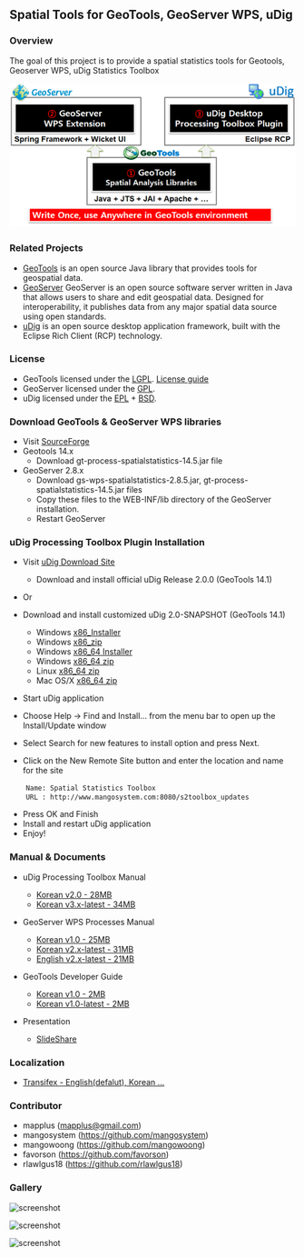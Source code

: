## Spatial Tools for GeoTools, GeoServer WPS, uDig

### Overview
The goal of this project is to provide a spatial statistics tools for Geotools, Geoserver WPS, uDig Statistics Toolbox

![screenshot](https://github.com/mapplus/spatial_statistics_for_geotools_udig/blob/master/docs/images/architecture.png?width=600)
 
### Related Projects
* [GeoTools](http://geotools.org) is an open source Java library that provides tools for geospatial data. 
* [GeoServer](http://geoserver.org) GeoServer is an open source software server written in Java that 
allows users to share and edit geospatial data. Designed for interoperability, it publishes data from 
any major spatial data source using open standards.
* [uDig](http://locationtech.org/projects/technology.udig) is an open source desktop application framework, built with the Eclipse Rich Client (RCP) technology.

### License
* GeoTools licensed under the [LGPL](http://www.gnu.org/licenses/lgpl.html). [License guide](http://docs.geotools.org/latest/userguide/welcome/license.html)
* GeoServer licensed under the [GPL](http://www.gnu.org/licenses/old-licenses/gpl-2.0.html).
* uDig licensed under the [EPL](http://www.eclipse.org/legal/epl-v10.html) + [BSD](http://udig.refractions.net/files/bsd3-v10.html).

### Download GeoTools & GeoServer WPS libraries
* Visit [SourceForge](https://sourceforge.net/projects/mango-spatialstatistics/)
* Geotools 14.x
  * Download gt-process-spatialstatistics-14.5.jar file
* GeoServer 2.8.x
  * Download gs-wps-spatialstatistics-2.8.5.jar, gt-process-spatialstatistics-14.5.jar files
  * Copy these files to the WEB-INF/lib directory of the GeoServer installation.
  * Restart GeoServer

### uDig Processing Toolbox Plugin Installation
* Visit [uDig Download Site](http://udig.refractions.net/download/)
  * Download and install official uDig Release 2.0.0 (GeoTools 14.1)

* Or

* Download and install customized uDig 2.0-SNAPSHOT (GeoTools 14.1)
  * Windows [x86_Installer](https://sourceforge.net/projects/mango-spatialstatistics/files/uDig/2.0.0/udig-2.0.0-SNAPSHOT.win32.win32.x86.exe)
  * Windows [x86_zip](https://sourceforge.net/projects/mango-spatialstatistics/files/uDig/2.0.0/udig-2.0.0-SNAPSHOT.win32.win32.x86.zip)
  * Windows [x86_64 Installer](https://sourceforge.net/projects/mango-spatialstatistics/files/uDig/2.0.0/udig-2.0.0-SNAPSHOT.win32.win32.x86_64.exe)
  * Windows [x86_64 zip](https://sourceforge.net/projects/mango-spatialstatistics/files/uDig/2.0.0/udig-2.0.0-SNAPSHOT.win32.win32.x86_64.zip)
  * Linux [x86_64 zip](https://sourceforge.net/projects/mango-spatialstatistics/files/uDig/2.0.0/udig-2.0.0-SNAPSHOT.linux.gtk.x86_64.zip)
  * Mac OS/X [x86_64 zip](https://sourceforge.net/projects/mango-spatialstatistics/files/uDig/2.0.0/udig-2.0.0-SNAPSHOT.macosx.cocoa.x86_64.zip)
* Start uDig application
* Choose Help -> Find and Install... from the menu bar to open up the Install/Update window
* Select Search for new features to install option and press Next.
* Click on the New Remote Site button and enter the location and name for the site
```
    Name: Spatial Statistics Toolbox
    URL : http://www.mangosystem.com:8080/s2toolbox_updates
```
* Press OK and Finish
* Install and restart uDig application
* Enjoy!

### Manual & Documents
* uDig Processing Toolbox Manual
  * [Korean v2.0 - 28MB](https://github.com/mapplus/spatial_statistics_for_geotools_udig/blob/master/docs/manual/uDig_ProcessingToolbox_1.0_User_Manual_ko_v.2.0.pdf)
  * [Korean v3.x-latest - 34MB](https://github.com/mapplus/spatial_statistics_for_geotools_udig/blob/master/docs/manual/uDig_ProcessingToolbox_1.0_User_Manual_ko_v.3.latest.pdf)

* GeoServer WPS Processes Manual
  * [Korean v1.0 - 25MB](https://github.com/mapplus/spatial_statistics_for_geotools_udig/blob/master/docs/manual/GeoServer_WPS_1.0_User_Manual_ko_v.1.0.pdf)
  * [Korean v2.x-latest - 31MB](https://github.com/mapplus/spatial_statistics_for_geotools_udig/blob/master/docs/manual/GeoServer_WPS_1.0_User_Manual_ko_v.2.latest.pdf)
  * [English v2.x-latest - 21MB](https://github.com/mapplus/spatial_statistics_for_geotools_udig/blob/master/docs/manual/GeoServer_WPS_1.0_User_Manual_en_v.2.latest.pdf)

* GeoTools Developer Guide
  * [Korean v1.0 - 2MB](https://github.com/mapplus/spatial_statistics_for_geotools_udig/blob/master/docs/manual/GeoTools_Process_1.0_Developer_Guide_ko_v.1.0.pdf)
  * [Korean v1.0-latest - 2MB](https://github.com/mapplus/spatial_statistics_for_geotools_udig/blob/master/docs/manual/GeoTools_Process_1.0_Developer_Guide_ko_v.1.latest.pdf)
  
* Presentation
  * [SlideShare](https://www.slideshare.net/mapplus)
 
### Localization
* [Transifex - English(defalut), Korean ...](https://www.transifex.com/projects/p/ss-rd/)

### Contributor
* mapplus (mapplus@gmail.com)
* mangosystem (https://github.com/mangosystem)
* mangowoong (https://github.com/mangowoong)
* favorson (https://github.com/favorson)
* rlawlgus18 (https://github.com/rlawlgus18)

### Gallery

![screenshot](https://github.com/mapplus/spatial_statistics_for_geotools_udig/blob/master/docs/images/udig_processing_toolbox.png?width=800)


![screenshot](https://github.com/mapplus/spatial_statistics_for_geotools_udig/blob/master/docs/images/geoserver_wps_request.png?width=800)


![screenshot](https://github.com/mapplus/spatial_statistics_for_geotools_udig/blob/master/docs/images/geoserver_wps_client.png?width=800)
